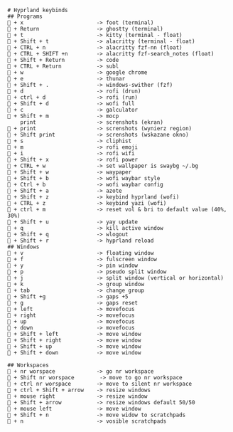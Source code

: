     # Hyprland keybinds         
    ## Programs
     + x                       -> foot (terminal)
     + Return                  -> ghostty (terminal)
     + t                       -> kitty (terminal - float)
     + Shift + t               -> alacritty (terminal - float)
     + CTRL + n                -> alacritty fzf-nn (float)
     + CTRL + SHIFT +n         -> alacritty fzf-search_notes (float)
     + Shift + Return          -> code
     + CTRL + Return           -> subl
     + w                       -> google chrome
     + e                       -> thunar
     + Shift + .               -> windows-swither (fzf)
     + d                       -> rofi (drun)
     + ctrl + d                -> rofi (run)
     + Shift + d               -> wofi full
     + c                       -> galculator
     + Shift + m               -> mocp
        print                   -> screnshots (ekran)
     + print                   -> screnshots (wynierz region)
     + Shift print             -> screnshots (wskazane okno)
     + s                       -> cliphist
     + m                       -> rofi emoji
     + i                       -> rofi wifi
     + Shift + x               -> rofi power
     + CTRL + w                -> set wallpaper is swaybg ~/.bg
     + Shift + w               -> waypaper
     + Shift + b               -> wofi waybar style
     + Ctrl + b                -> wofi waybar config
     + Shift + a               -> azote
     + Shift + z               -> keybind hyprland (wofi)
     + CTRL + z                -> keybind yazi (wofi)
     + ctrl + m                -> reset vol & bri to default value (40%, 30%)
     + Shift + u               -> yay update
     + q                       -> kill active window
     + Shift + q               -> wlogout
     + Shift + r               -> hyprland reload
    ## Windows
     + v                       -> floating window
     + f                       -> fulscreen window
     + y                       -> pin window
     + p                       -> pseudo split window
     + j                       -> split window (vertical or horizontal)
     + k                       -> group window
     + tab                     -> change group
     + Shift +g                -> gaps +5
     + g                       -> gaps reset
     + left                    -> movefocus
     + right                   -> movefocus
     + up                      -> movefocus
     + down                    -> movefocus
     + Shift + left            -> move window
     + Shift + right           -> move window
     + Shift + up              -> move window
     + Shift + down            -> move window

    ## Workspaces
     + nr worspace             -> go nr workspace
     + Shift nr worspace        -> move to go nr workspace
     + ctrl nr worspace        -> move to silent nr workspace
     + ctrl + Shift + arrow    -> resize windows
     + mouse right             -> resize window
     + Shift + arrow           -> resize windows default 50/50
     + mouse left              -> move window
     + Shift + n               -> move widow to scratchpads
     + n                       -> vosible scratchpads
